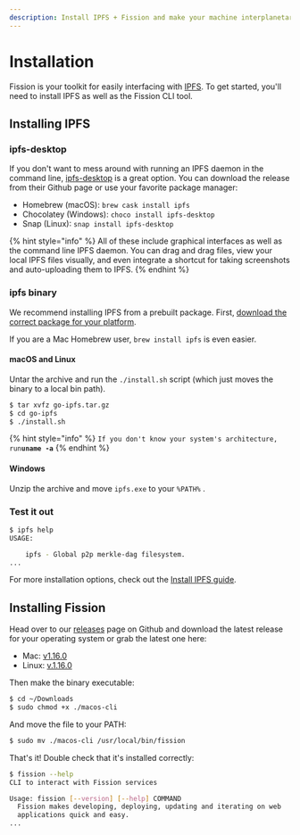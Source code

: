 ```yaml
---
description: Install IPFS + Fission and make your machine interplanetary!
---
```


# Installation

Fission is your toolkit for easily interfacing with [IPFS](https://ipfs.io/). To get started, you'll need to install IPFS as well as the Fission CLI tool.

## Installing IPFS

### ipfs-desktop

If you don't want to mess around with running an IPFS daemon in the command line, [ipfs-desktop](https://github.com/ipfs-shipyard/ipfs-desktop) is a great option. You can download the release from their Github page or use your favorite package manager:

* Homebrew \(macOS\): `brew cask install ipfs` 
* Chocolatey \(Windows\): `choco install ipfs-desktop` 
* Snap \(Linux\): `snap install ipfs-desktop` 

{% hint style="info" %}
All of these include graphical interfaces as well as the command line IPFS daemon. You can drag and drag files, view your local IPFS files visually, and even integrate a shortcut for taking screenshots and auto-uploading them to IPFS.
{% endhint %}

### ipfs binary

We recommend installing IPFS from a prebuilt package. First, [download the correct package for your platform](https://dist.ipfs.io/#go-ipfs).

If you are a Mac Homebrew user, `brew install ipfs` is even easier.

#### macOS and Linux

Untar the archive and run the `./install.sh` script \(which just moves the binary to a local bin path\).

```bash
$ tar xvfz go-ipfs.tar.gz
$ cd go-ipfs
$ ./install.sh
```

{% hint style="info" %}
`If you don't know your system's architecture, run`**`uname -a`**
{% endhint %}

#### Windows

Unzip the archive and move `ipfs.exe` to your `%PATH%` .

### Test it out

```bash
$ ipfs help
USAGE:

    ipfs - Global p2p merkle-dag filesystem.
...
```

For more installation options, check out the [Install IPFS guide](https://docs.ipfs.io/guides/guides/install/).

## Installing Fission

Head over to our [releases](https://github.com/fission-suite/web-api/releases) page on Github and download the latest release for your operating system or grab the latest one here:

* Mac: [v1.16.0](https://github.com/fission-suite/web-api/releases/download/1.16.0/macos-cli)
* Linux: [v.1.](https://github.com/fission-suite/web-api/releases/download/1.16.0/deb-cli)[16.0](https://github.com/fission-suite/web-api/releases/download/1.16.0/deb-cli)

Then make the binary executable:

```bash
$ cd ~/Downloads
$ sudo chmod +x ./macos-cli
```

And move the file to your PATH:

```bash
$ sudo mv ./macos-cli /usr/local/bin/fission
```

That's it! Double check that it's installed correctly:

```bash
$ fission --help
CLI to interact with Fission services

Usage: fission [--version] [--help] COMMAND
  Fission makes developing, deploying, updating and iterating on web
  applications quick and easy.
...
```

